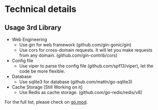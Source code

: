# Technical details

## Usage 3rd Library

- Web Engineering
  - Use gin for web framework (github.com/gin-gonic/gin)
  - Use cors for cross-domain requests. It will let you make requests from any domain. (github.com/gin-contrib/cors)
- Config file
  - Use viper to parse the config file (github.com/spf13/viper), let the code be more flexible.
- Database
  - Use sqlite3 for database (github.com/mattn/go-sqlite3)
- Cache Storage [Still Working on it]
  - Use Redis as cache storage. (github.com/go-redis/redis/v8)

For the full list, please check on [go.mod](go.mod).